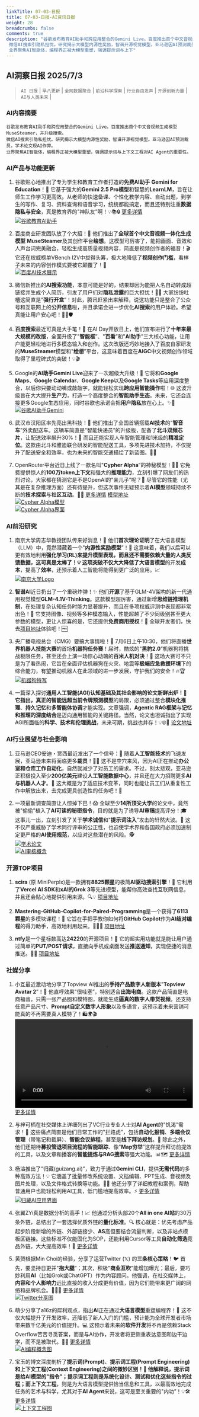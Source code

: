 ```yaml
---
linkTitle: 07-03-日报
title: 07-03-日报-AI资讯日报
weight: 28
breadcrumbs: false
comments: true
description: "谷歌发布教育AI助手和跨应用整合的Gemini Live。百度推出首个中文音视频生成模型MuseSteamer，并升级搜索。
 微信AI搜索引隐私担忧。研究揭示大模型内源性奖励，智谱开源视觉模型。亚马逊因AI预测裁员，学术论文现AI作弊。
 业界聚焦AI智能体，编程界正被大模型重塑，强调提示词与上下"
---
```


## AI洞察日报 2025/7/3

>  `AI 日报` | `早八更新` | `全网数据聚合` | `前沿科学探索` | `行业自由发声` | `开源创新力量` | `AI与人类未来` | 



### **AI内容摘要**

```
谷歌发布教育AI助手和跨应用整合的Gemini Live。百度推出首个中文音视频生成模型MuseSteamer，并升级搜索。
微信AI搜索引隐私担忧。研究揭示大模型内源性奖励，智谱开源视觉模型。亚马逊因AI预测裁员，学术论文现AI作弊。
业界聚焦AI智能体，编程界正被大模型重塑，强调提示词与上下文工程对AI Agent的重要性。
```



### AI产品与功能更新
1.  谷歌贴心地推出了专为学生和教育工作者打造的**免费AI助手** **Gemini for Education**！🤔 它基于强大的**Gemini 2.5 Pro模型**和智慧的**LearnLM**，旨在让师生工作学习更高效。从老师的快速备课、个性化教学内容、自动出题，到学生的写作、复习、资料查询和语音学习，统统都能搞定，而且还特别注重**数据隐私与安全**，真是教育界的"神队友”啊！💡📚🔒 [更多详情](https://edu.google.com/ai/gemini-for-education/)
    <br/> [![谷歌教育AI助手](https://cdn.jsdmirror.com/gh/justlovemaki/imagehub@main/images/2025/07/news_01k0238tq2ew6t63a9e91s79d5.avif)](https://cdn.jsdmirror.com/gh/justlovemaki/imagehub@main/images/2025/07/news_01k0238tq2ew6t63a9e91s79d5.avif) <br/>

2.  百度商业研发团队放了个大招！🚀 他们推出了**全球首个中文音视频一体化生成模型** **MuseSteamer**及其创作平台**绘想**。这模型可厉害了，能把画面、音效和人声台词完美融合，轻松生成高质量视频内容，简直是视频创作者的福音！🎬 它还在权威榜单VBench I2V中拔得头筹，极大地降低了**视频创作门槛**，看样子未来的内容创作模式要被它颠覆了！🌟
    <br/> [![百度AI技术展示](https://cdn.jsdmirror.com/gh/justlovemaki/imagehub@main/images/2025/07/news_01k0238x8te3fbmjhqdqqja8tk.avif)](https://cdn.jsdmirror.com/gh/justlovemaki/imagehub@main/images/2025/07/news_01k0238x8te3fbmjhqdqqja8tk.avif) <br/>

3.  微信新推出的**AI搜索功能**，本意可能是好的，结果却因为能把人名自动转成超链接并生成个人简历，引发了用户们对**隐私泄露**的巨大担忧！😮‍💨 大家纷纷吐槽这简直是"**强行开盒**”！对此，腾讯赶紧出来解释，说这功能只是整合了公众号和互联网上的**公开信息**啦，并且承诺会进一步优化**AI搜索**的用户体验。希望真能让用户安心吧！🕵️‍♀️🛡️

4.  **百度搜索**最近可真是大手笔！🔄 在AI Day开放日上，他们宣布进行了**十年来最大规模的改版**，全面升级了"**智能框**”、"**百看**”和"**AI助手**”三大核心功能，让用户能更轻松地进行多模态输入和创作。这次改版还巧妙地接入了百度自家研发的**MuseSteamer**模型和"**绘想**”平台，这意味着百度在**AIGC**中文视频创作领域取得了里程碑式的突破！💡🎬

5.  Google的**AI助手Gemini Live**迎来了一次超级大升级！🤝 它将和**Google Maps**、**Google Calendar**、**Google Keep**以及**Google Tasks**等应用深度整合，以后你只要动动嘴或敲敲字，就能轻松实现**跨应用智能操作**啦！🌐 这波升级旨在大大提升**生产力**，打造一个高度整合的**智能助手生态**。未来，它还会连接更多Google生态应用，同时谷歌也承诺会把**用户隐私**放在心上。✨🚀
    <br/> [![谷歌AI助手Gemini](https://cdn.jsdmirror.com/gh/justlovemaki/imagehub@main/images/2025/07/news_01k0238yqdetna7bvzvmkyc8en.avif)](https://cdn.jsdmirror.com/gh/justlovemaki/imagehub@main/images/2025/07/news_01k0238yqdetna7bvzvmkyc8en.avif) <br/>

6.  武汉市汉阳区率先亮出黑科技！🛵 他们推出了全国首辆搭载**AI技术**的"**智音车**”外卖配送车。这辆车简直是"智能快递员”的升级版，配备了**北斗双频芯片**，让配送效率飙升30%！💨 而且还能实现人车智能管理和1米级的**精准定位**。这款由北斗和雅迪联合研发的智能配送工具，多项先进技术加持，不仅提升了配送安全和效率，也为未来的智能交通描绘了新蓝图。📍✨
    <br/>

7.  OpenRouter平台近日上线了一款名叫"**Cypher Alpha**”的神秘模型！🕵️‍♀️ 它免费提供惊人的**100万token上下文**和强大的**推理能力**，立刻引爆了网友们的热烈讨论，大家都在猜测它是不是OpenAI的"亲儿子”呢？🤯 尽管它的性能（尤其是在复杂推理方面）还有待提升，但这次事件无疑预示着**AI模型**领域持续不断的**技术探索**与**社区互动**。💬✨ [更多详情](https://www.jiqizhixin.com/articles/2025-07-02-12) [模型地址](https://openrouter.ai/openrouter/cypher-alpha:free)
    <br/> [![Cypher Alpha模型](https://cdn.jsdmirror.com/gh/justlovemaki/imagehub@main/images/2025/07/news_01k023907degevtvx72jy20pcm.avif)](https://cdn.jsdmirror.com/gh/justlovemaki/imagehub@main/images/2025/07/news_01k023907degevtvx72jy20pcm.avif) <br/> [![Cypher Alpha界面](https://cdn.jsdmirror.com/gh/justlovemaki/imagehub@main/images/2025/07/news_01k0239314fpmv8np9se2rj9vg.avif)](https://cdn.jsdmirror.com/gh/justlovemaki/imagehub@main/images/2025/07/news_01k0239314fpmv8np9se2rj9vg.avif) <br/>

### AI前沿研究
1.  南京大学周志华教授团队传来好消息！🤯 他们**首次理论证明**了在大语言模型（LLM）中，竟然潜藏着一个"**内源性奖励模型**”！🔬 这意味着，我们以后可以更有效地利用**强化学习(RL)**来提升模型表现，而且还不需要依赖大量的人类反馈数据，这可真是太棒了！💡 这项突破不仅大大降低了**大语言模型**的开发**成本**，提高了**效率**，还预示着人工智能将能得到更广泛的应用。📈
    <br/> [![南京大学Logo](https://cdn.jsdmirror.com/gh/justlovemaki/imagehub@main/images/2025/07/news_01k02394nqf5fscp3sdztgy9zz.avif)](https://cdn.jsdmirror.com/gh/justlovemaki/imagehub@main/images/2025/07/news_01k02394nqf5fscp3sdztgy9zz.avif) <br/>

2.  **智谱AI**近日扔出了一个重磅炸弹！✨ 他们**开源**了基于GLM-4V架构的新一代通用视觉模型**GLM-4.1V-Thinking**。这款模型超厉害，通过新增**思维链推理机制**，在处理复杂认知任务时能力显著提升，而且在多项权威评测中表现都非常出色！🧠 它支持图像、视频等多种模态输入，性能超越了不少同级别甚至更大参数的模型，更让人惊喜的是，它还提供**免费商用授权**！🚀 全球开发者们，快去[项目地址](https://huggingface.co/)体验吧！🆓
    </video>

3.  央广播电视总台（CMG）要搞大事情啦！🐾 7月6日上午10:30，他们将直播**世界机器人技能大赛**的首场**机器狗任务赛**！届时，酷炫的"**黑豹2.0**”机器狗将挑战极限任务，甚至还会上演一场惊心动魄的**百米人机对决**！🤖 这场大赛可不只是为了看热闹，它旨在全面评估机器狗在火灾、地震等**极端应急救援环境**下的综合能力，有望推动机器人在此领域的进一步发展，守护我们的安全！🔥🏆
    <br/> [![机器狗特写](https://cdn.jsdmirror.com/gh/justlovemaki/imagehub@main/images/2025/07/news_01k02396fnf1n820mf5vhmhvd9.avif)](https://cdn.jsdmirror.com/gh/justlovemaki/imagehub@main/images/2025/07/news_01k02396fnf1n820mf5vhmhvd9.avif) <br/>

4.  一篇深入探讨**通用人工智能(AGI)**认知基础及其社会影响的论文新鲜出炉！🧠 它指出，真正的智能远超当前**令牌预测模型**的局限，必须通过整合**模块化推理**、**持久记忆**和**多智能体协调**才能实现。文章强调，**Agentic RAG框架**与**记忆和推理的深度结合**是迈向通用智能的关键路径。当然，论文也坦诚指出了实现AGI所面临的**科学、技术和伦理挑战**，未来可期，挑战也并存！💡🌐🚧 [论文地址](https://arxiv.org/abs/2507.00951)

### AI行业展望与社会影响
1.  亚马逊CEO安迪・贾西最近发出了一个信号：💼 随着**人工智能技术**的飞速发展，亚马逊未来将面临更多**裁员**！😮‍💨 这不是空穴来风，因为AI正在推动**办公室和仓库工作自动化**，自然就减少了对员工的需求。不过，别太悲观，亚马逊正积极投入至少**200亿美元**建设**人工智能数据中心**，并且还在大力招聘更多**AI与机器人人才**。🤖 这大概是为了适应技术变革，同时也能让员工们从重复性工作中解放出来，去完成更具创造性的任务吧！🤔

2.  一项最新调查简直让人惊掉下巴！😱 全球至少**14所顶尖大学**的论文中，竟然被"偷偷”植入了**AI可读的秘密指令**，目的就是为了诱导**AI审稿**提高评分！🎓 这事儿一出，立刻引发了关于**学术诚信**和"**提示词注入**”攻击的轩然大波。🚫 这不仅严重威胁了学术同行评审的公正性，也迫使学术界和各国政府必须加速制定更严格的**AI使用规范**，以应对这些潜在的风险。🕵️
    <br/> [![学术论文](https://cdn.jsdmirror.com/gh/justlovemaki/imagehub@main/images/2025/07/news_01k0239db0f5mscj2f8ra22y0g.avif)](https://cdn.jsdmirror.com/gh/justlovemaki/imagehub@main/images/2025/07/news_01k0239db0f5mscj2f8ra22y0g.avif) <br/> [![AI审核概念](https://cdn.jsdmirror.com/gh/justlovemaki/imagehub@main/images/2025/07/news_01k0239f9ff6pvnv7rtas19x3q.avif)](https://cdn.jsdmirror.com/gh/justlovemaki/imagehub@main/images/2025/07/news_01k0239f9ff6pvnv7rtas19x3q.avif) <br/>

### 开源TOP项目
1.  **scira** (原 MiniPerplx)是一款拥有**8825颗星**的极简**AI驱动搜索引擎**！🌟 它利用了**Vercel AI SDK**和**xAI的Grok 3**等先进模型，能帮你高效查找互联网信息，并且还会贴心地提供引用来源。🔍💡 [项目地址](https://github.com/zaidmukaddam/scira)

2.  **Mastering-GitHub-Copilot-for-Paired-Programming**是一个获得了**6113颗星**的多模块课程！🌟 它旨在手把手教你如何将**GitHub Copilot**作为**AI结对编程**的得力助手，高效地利用起来。👨‍💻🤖 [项目地址](https://github.com/microsoft/Mastering-GitHub-Copilot-for-Paired-Programming)

3.  **ntfy**是一个星标数高达**24220**的开源项目！🌟 它的超实用功能就是能让用户通过简单的**PUT/POST请求**，直接向手机或桌面发送**推送通知**，实现便捷的消息推送。📱🔔 [项目地址](https://github.com/binwiederhier/ntfy)

### 社媒分享
1.  小互最近激动地分享了Topview AI推出的**手持产品数字人新版本**"**Topview Avatar 2**”！🤩 他直呼效果"很哇塞”，特别适合**出海电商**。这款产品简直是电商福音，只需一张产品图和模特图，就能生成**逼真的数字人带货视频**，还支持任意产品尺寸、**Prompt自定义数字人形象**以及多语言，这预示着未来营销可能真的不再需要真人模特了！🛍️🌍🎬
    <video src="https://cdn.jsdmirror.com/gh/justlovemaki/imagehub@main/images/2025/07/news_01k0239q0cfrxr4df500yfafwd.mp4" controls="controls" width="100%"></video> <br/> [更多详情](https://x.com/imxiaohu/status/1940362616507113527)

2.  与梓可栖在社交媒体上详细列出了VC行业专业人士对**AI Agent**的"饥渴”需求！💼 这些痛点简直是他们日常工作的"拦路虎”，包括**自动化报销**、**多端会议管理**（带笔记和截屏）、**智能会议排程**，甚至是**线下拜访规划**。🤖 除此之外，他们还期待**募投管退项目流程的智能跟踪**、像"**Map穷举**”这样提升拜访前提效的工具，以及文章和播客的**智能提炼与RAG搜索**等强大功能。📊🗺️
    [更多详情](https://m.okjike.com/originalPosts/68650e089e6aeab74e636344)

3.  杨溢推出了"归藏(guizang.ai)”，致力于通过**Gemini CLI**，提供**无需代码**的多种高效方法！💡 它涵盖了批量修改系统设置、文档编辑、PPT生成、音视频及图片处理，以及文件格式转换等功能。👨‍💻 他还分享了详细教程和案例，帮助普通用户也能轻松利用AI工具，低门槛地提高效率。⚡
    [更多详情](https://x.com/Yangyixxxx/status/1940350961777877246) <br/> [![归藏AI应用界面](https://cdn.jsdmirror.com/gh/justlovemaki/imagehub@main/images/2025/07/news_01k0239shmfv4s9bknqa8q5rzt.avif)](https://cdn.jsdmirror.com/gh/justlovemaki/imagehub@main/images/2025/07/news_01k0239shmfv4s9bknqa8q5rzt.avif) <br/>

4.  张翼ZYi真是数据分析的高手！📈 他通过分析头部20个**All in one AI站**的30万条外链，总结出了一套选择优质外链的**量化标准**。🔍 核心就是：优先考虑产品起步阶段新增的外链、外部链接少、**AS**高但要结合流量判断，以及非站点模板区链接。这些标准不仅能固化为SOP，还能利用Cursor等工具**自动化筛选**竞品外链，大大提高效率！🤖
    [更多详情](https://m.okjike.com/originalPosts/6864e715f5c1b439be899c15)

5.  黄赟根据Min Choi的经验，分享了运营Twitter (𝕏) 的**三条核心策略**！🐦 首先，要坚持日更并"**抱大腿**”；其次，积极"**商业互吹**”能增加曝光；最后，要巧妙利用**AI**（比如Grok或ChatGPT）作为内容顾问。他强调，在社交媒体上，**内容和个人影响力**远比直接的收入分成更有价值，因为它们能带来更广阔的网络和品牌机会。🤝💡🌟
    [更多详情](https://x.com/huangyun_122/status/1940319212494536952) <br/> [![Twitter分享图](https://cdn.jsdmirror.com/gh/justlovemaki/imagehub@main/images/2025/07/news_01k0239w0jecqt3n0sevp1ck4y.avif)](https://cdn.jsdmirror.com/gh/justlovemaki/imagehub@main/images/2025/07/news_01k0239w0jecqt3n0sevp1ck4y.avif) <br/>

6.  萌少分享了a16z的犀利观点，指出**AI**正在通过**大语言模型**重塑编程界！🤖 这不仅大幅提升了开发效率，还降低了新人入门的门槛，预计能为全球开发者市场带来数千亿美元的价值提升。💻 这预示着未来的**软件开发**将不再是依赖Stack Overflow苦苦寻觅答案，而是与AI协作，开发者将更侧重表达意图和边干边学，而不是被取代。🚀✨
    [更多详情](https://x.com/shao__meng/status/1940241733859881448) <br/> [![AI编程概念图](https://cdn.jsdmirror.com/gh/justlovemaki/imagehub@main/images/2025/07/news_01k0239xzqejq9f2qw5c3ranz0.avif)](https://cdn.jsdmirror.com/gh/justlovemaki/imagehub@main/images/2025/07/news_01k0239xzqejq9f2qw5c3ranz0.avif) <br/>

7.  宝玉的博文深度剖析了**提示词(Prompt)**、**提示词工程(Prompt Engineering)**和**上下文工程(Context Engineering)**之间的微妙区别！🧠 他解释说，**提示词**是给AI模型的"指令”；**提示词工程**则是系统化设计、测试和优化这些指令的过程；而**上下文工程**，则是为大语言模型提供恰当信息和工具，以最高效地完成任务的艺术与科学，尤其对于**AI Agent**来说，这可是至关重要的"内功”！💡🛠️
    [更多详情](https://baoyu.io/blog/prompt-engineering-vs-context-engineering)
    <br/> [![上下文工程图](https://cdn.jsdmirror.com/gh/justlovemaki/imagehub@main/images/2025/07/news_01k0239zgteb0tmk29rf2yph8d.avif)](https://cdn.jsdmirror.com/gh/justlovemaki/imagehub@main/images/2025/07/news_01k0239zgteb0tmk29rf2yph8d.avif) <br/>



    

